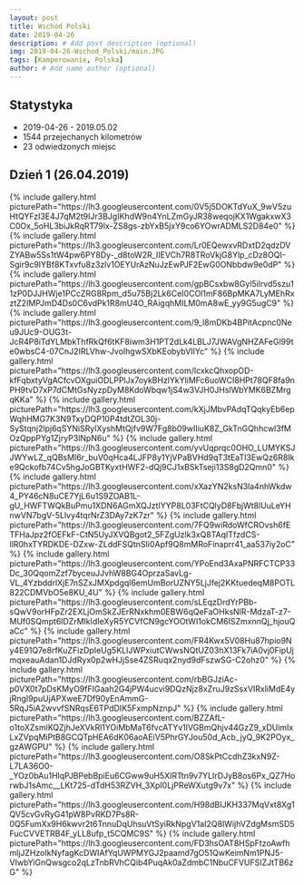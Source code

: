 ```yaml
---
layout: post
title: Wschód Polski
date: 2019-04-26
description: # Add post description (optional)
img: 2019-04-26-Wschod_Polski/main.JPG 
tags: [Kamperowanie, Polska]
author: # Add name author (optional)
--- 
```

 
 <script>
  mapPath ="{{site.baseurl}}/data/2019-04-26-Wschod_Polski/map.json"
</script>
 
## Statystyka
* 2019-04-26 - 2019.05.02
* 1544 przejechanych kilometrów
* 23 odwiedzonych miejsc
 
## Dzień 1 (26.04.2019) 

<div class="my-gallery">
  {% include gallery.html picturePath="https://lh3.googleusercontent.com/0V5j5DOKTdYuX_9wV5zuHtQYFzI3E4J7qM2t9IJr3BJgIKhdW9n4YnLZmGyJR38weqojKX1WgakxwX3C0Ox_5oHL3biJkRqRT79lx-ZS8gs-zbYxB5jxY9co6YOwrADMLS2D84e0" %}
  {% include gallery.html picturePath="https://lh3.googleusercontent.com/Lr0EQewxvRDxtD2qdzDVZYABw5Ss1tW4pw6PY8Dy-_d8toW2R_IIEVCh7R8TRoVkjG8Ylp_cDz8OQI-Sgir9c9IYBf8KTxvfu8z3zlv1OEYUrAzNuJzEwPJF2EwG0ONbbdw9e0dP" %}
  {% include gallery.html picturePath="https://lh3.googleusercontent.com/gpBCsxbw8Gyl5ilrvd5szu11zP0DJJHWje1PCcZRG8Rpm_d5u75Bj2Lk6CeI0COl1mF86BpMKA7LyMEhRxztZ2IMPJmD4Ds0C6vdPk1R8mU4O_RAigqhMILM0mA8wE_yy9G5ugC9" %}
  {% include gallery.html picturePath="https://lh3.googleusercontent.com/9_l8mDKb4BPitAcpnc0Neu9JUc9-OUG3t-JcR4P8iTdYLMbkThfRkQf6tKF8iwm3H1PT2dLk4LBLJ7JWAVgNHZAFeGl99te0wbsC4-07CnJ2IRLVhw-JvoIhgwSXbKEobybVIIYc" %}
  {% include gallery.html picturePath="https://lh3.googleusercontent.com/IcxkcQhxopOD-kfFqbxtyVgACfcvOXguiODLPPlJx7oykBHzlYkYliMFc6uoWCI8HPt78QF8fa9nPH9tvD7xP7dCMtGsNyzpDyM8KdoWbqw1jS4w3VJH0JHslWbYMK6BZMrgqKKa" %}
  {% include gallery.html picturePath="https://lh3.googleusercontent.com/kXjJMbvPAdqTQqkyEb6epWqhHMG7K3N9TxyDQP10P4tdtZOL30j-SyStqnj2lpj6qSYNiSRylXyshMtQjfv9W7Fg8b09wIIiuK8Z_GkTnGQhhcwl3fMOzQppPYg1ZjryP3lNpN6u" %}
  {% include gallery.html picturePath="https://lh3.googleusercontent.com/yvUqprqc0OHO_LUMYKSJJWYwLZ_qQBsMI6r_buV0qHca4LJFP8y1YjVPaBVHd9qT3tEaTI3EwQz6R8Ike9Qckofb74Cv5hgJoGBTKyxtHWF2-dQj9CJ1xBSkTseji13S8gD2Qmn0" %}
  {% include gallery.html picturePath="https://lh3.googleusercontent.com/xXazYN2ksN3la4nhWkdw4_PY46cN8uCE7YjL6u1S9ZOAB1L-gU_HWFTWQkBuPmu1XDN6AGmXQJztIYYP8L03FtCQlyD8FbjWt8lUuLeYHnwVN7bgV-5Llvy4tqrNrZ3DAy7zK7zr" %}
  {% include gallery.html picturePath="https://lh3.googleusercontent.com/7FQ9wiRdoWfCROvsh6fETFHaJpz2fOEFkF-CtN5UyJXVQBgot2_5FZgUzlk3xQ8TAqITfzdCS-llR0hxTYRDKDE-DZxw-ZLddFSQtnSIi0Apf9Q8mMRoFinaprr41_aa537iy2oC" %}
  {% include gallery.html picturePath="https://lh3.googleusercontent.com/YPoEnd3AxaPNRFCTCP33Dc_30QqomZzf7byceuJJvhW8BG4OprzaSavLg-VL_4YzbddrlXjE7nSZxJMXpdgql6emUmBorUZNY5LjJfej2KKtuedeqM8POTL822CDMVbO5e8KU_4U" %}
  {% include gallery.html picturePath="https://lh3.googleusercontent.com/sLEqzDrdYrPBb-sQwV9orHFpZr2EXLjOmSkZJErRNxkhm0EBW6qQeFaOHksNlR-MdzaT-z7-MUf0SQmpt6lDZrMlkIdIeXyR5YCVfCN9gcYOOtWI1okCM6ISZmxnnQj_hjouQaCc" %}
  {% include gallery.html picturePath="https://lh3.googleusercontent.com/FR4Kwx5V08Hu87hpio9Ny4E91Q7e8rfKuZFizDpIeUg5KLlJWPxiutCWwsNQtUZ03hX13Fk7iA0vj0FipUjmqxeauAdan1DJdRyx0p2wHJjSse4ZSRuqx2nyd9dFszwSG-C2ohz0" %}
  {% include gallery.html picturePath="https://lh3.googleusercontent.com/rbBGJziAc-p0VX0t7pDsKMyO9fFIGaah2G4jPW4ucvi9DQzNjz8xZruJ9zSsxVIRxliMdE4yjRngI9puUjAPXweE7Df90yEnAmmG-5RqJ5iA2wvvfSNRqsE6TPdDIK5FxmpNznpJ" %}
  {% include gallery.html picturePath="https://lh3.googleusercontent.com/BZZAfL-o1toXZsmlKQZjhJeXVkRl1YOiMbMaT6fvcATYv1lVGBmQhjv44GzZ9_xDUimIxLxZVpqMiPtB8GCQTpHEA6dK06aoAEiV5PhrGYJou50d_Acb_jyQ_9K2POyx_gzAWGPU" %}
  {% include gallery.html picturePath="https://lh3.googleusercontent.com/O8SkPtCcdhZ3kxN9Z-L7LA36O0-_YOz0bAu1HlqPJBPebBpiEu6CGww9uH5XIRTtn9v7YLIrDJyB8os6Px_QZ7HorwbJ1sAmc__LKt725-dTdH53RZVH_3XpI0LjPReWXutg9v7x" %}
  {% include gallery.html picturePath="https://lh3.googleusercontent.com/H98dBIJKH337MqVxt8Xg1QV5cvGvRyG41pW8PvRKD7Ps8R-0Q5FumXx9H6kwvr2t6TnnuDqUhsuVtSyiRkNpgV1aI2Q8IWijhVZdgMsmSD5FucCVVETRB4F_yLL8ufp_t5CQMC9S" %}
  {% include gallery.html picturePath="https://lh3.googleusercontent.com/FD3hsOAT8HSpFtzoAwfhmljJZHzoIkNyfagKcDWIAfYqUWPMYGJ2paamd7gO51QwKeimNm1PNJ5-VIwbYiGnQwsgco2qLzTnbRVhCQib4PuqAk0aZdmbC1NbuCFVUFSIZJtTB6zG" %}
</div>